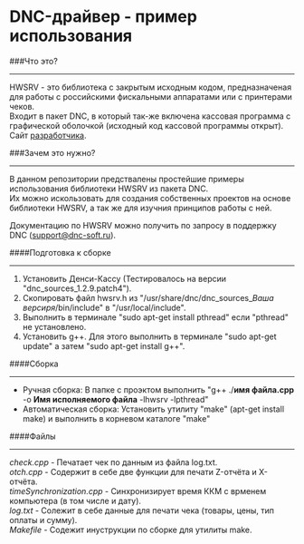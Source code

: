DNC-драйвер - пример использования
==================================
###Что это?
* * *
HWSRV - это библиотека с закрытым исходным кодом, предназначеная для работы с российскими фискальными аппаратами или с принтерами чеков.  
Входит в пакет DNC, в который так-же включена кассовая программа с графической оболочкой (исходный код кассовой программы открыт).  
Сайт [разработчика](http://dnc-soft.ru/).

###Зачем это нужно?
* * *
В данном репозитории предствалены простейшие примеры использования библиотеки HWSRV из пакета DNC.  
Их можно искользовать для создания собственных проектов на основе библиотеки HWSRV, а так же для изучния принципов работы с ней.  
  
Документацию по HWSRV можно получить по запросу в поддержку DNC (support@dnc-soft.ru).

####Подготовка к сборке
* * * 
  1. Установить Денси-Кассу (Тестировалось на версии "dnc_sources_1.2.9.patch4").
  2. Скопировать файл hwsrv.h из "/usr/share/dnc/dnc_sources_*Ваша версиря*/bin/include" в "/usr/local/include".
  3. Выполнить в терминале "sudo apt-get install pthread" если "pthread" не установлено.
  4. Установить g++. Для этого выполнить в терминале "sudo apt-get update" а затем "sudo apt-get install g++".


####Сборка
* * * 
* Ручная сборка: В папке с проэктом выполнить "g++ ./**имя файла.cpp**   -o **Имя исполняемого файла** -lhwsrv -lpthread"  
* Автоматическая сборка: Установить утилиту "make" (apt-get install make) и выполнить в корневом каталоге "make"

####Файлы
* * *
*check.cpp* - Печатает чек по данным из файла log.txt.  
*otch.cpp* - Содержит в себе две функции для печати Z-отчёта и X-отчёта.  
*timeSynchronization.cpp* - Синхронизирует время ККМ с врменем компьютера (в том числе и дату).  
*log.txt* - Солежит в себе данные для печати чека (товары, цены, тип оплаты и сумму).  
*Makefile* - Содежит инуструкции по сборке для утилиты make.
